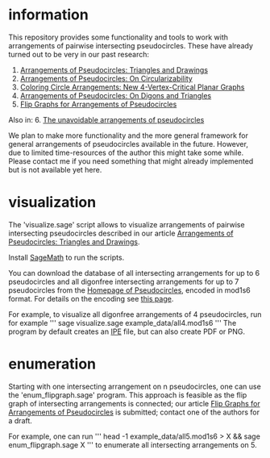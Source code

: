 # information

This repository provides some functionality and tools 
to work with arrangements of pairwise intersecting pseudocircles. 
These have already turned out to be very in our past research:

1. [Arrangements of Pseudocircles: Triangles and Drawings](http://doi.org/10.1007/s00454-020-00173-4)
2. [Arrangements of Pseudocircles: On Circularizability](http://doi.org/10.1007/s00454-019-00077-y)
3. [Coloring Circle Arrangements: New 4-Vertex-Critical Planar Graphs](http://arxiv.org/abs/2205.08181)
4. [Arrangements of Pseudocircles: On Digons and Triangles](http://arxiv.org/abs/2208.12110)
5. [Flip Graphs for Arrangements of Pseudocircles](https://page.math.tu-berlin.de/~scheuch/publ/forsv-fgap-eurocg23.pdf)

Also in:
6. [The unavoidable arrangements of pseudocircles](https://arxiv.org/abs/1805.10957)

We plan to make more functionality and 
the more general framework for general arrangements of pseudocircles 
available in the future. 
However, due to limited time-resources of the author
this might take some while.
Please contact me if you need something that 
might already implemented but is not available yet here.



# visualization

The 'visualize.sage' script allows to visualize arrangements of pairwise intersecting pseudocircles
 described in our article [Arrangements of Pseudocircles: Triangles and Drawings](https://link.springer.com/article/10.1007/s00454-020-00173-4).

Install [SageMath](https://www.sagemath.org/) to run the scripts.

You can download the database of all intersecting arrangements for up to 6 pseudocircles 
and all digonfree intersecting arrangements for up to 7 pseudocircles from the 
[Homepage of Pseudocircles](https://www3.math.tu-berlin.de/diskremath/pseudocircles/?show=pseudocircles),
encoded in mod1s6 format. For details on the encoding see
[this page](https://www3.math.tu-berlin.de/diskremath/pseudocircles/?show=information). 

For example, to visualize all digonfree arrangements of 4 pseudocircles, run for example
'''
sage visualize.sage example_data/all4.mod1s6
'''
The program by default creates an [IPE](https://ipe.otfried.org/) file, but can also create PDF or PNG.


# enumeration

Starting with one intersecting arrangement on n pseudocircles, 
one can use the 'enum_flipgraph.sage' program.
This approach is feasible as the flip graph of intersecting arrangements is connected;
our article 
[Flip Graphs for Arrangements of Pseudocircles](https://page.math.tu-berlin.de/~scheuch/publ/forsv-fgap-eurocg23.pdf) 
is submitted; contact one of the authors for a draft.

For example, one can run 
'''
head -1 example_data/all5.mod1s6 > X && sage enum_flipgraph.sage X
'''
to enumerate all intersecting arrangements on 5.
